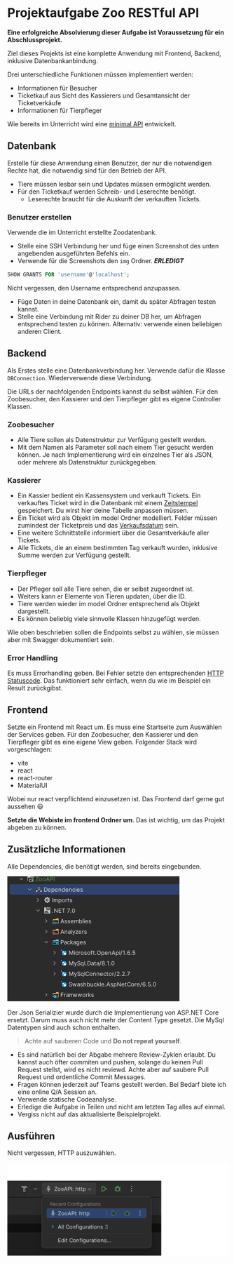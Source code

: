 
# Projektaufgabe Zoo RESTful API

**Eine erfolgreiche Absolvierung dieser Aufgabe ist Voraussetzung für ein Abschlussprojekt.**

Ziel dieses Projekts ist eine komplette Anwendung mit Frontend, Backend, inklusive Datenbankanbindung.

Drei unterschiedliche Funktionen müssen implementiert werden:

- Informationen für Besucher
- Ticketkauf aus Sicht des Kassierers und Gesamtansicht der Ticketverkäufe
- Informationen für Tierpfleger

Wie bereits im Unterricht wird eine [minimal API](https://learn.microsoft.com/en-us/aspnet/core/fundamentals/minimal-apis?view=aspnetcore-7.0) entwickelt.

## Datenbank

Erstelle für diese Anwendung einen Benutzer, der nur die notwendigen Rechte hat, die notwendig sind für den
Betrieb der API.

- Tiere müssen lesbar sein und Updates müssen ermöglicht werden.
- Für den Ticketkauf werden Schreib- und Leserechte benötigt.
  - Leserechte braucht für die Auskunft der verkauften Tickets.

### Benutzer erstellen

Verwende die im Unterricht erstellte Zoodatenbank.

- Stelle eine SSH Verbindung her und füge einen Screenshot des unten angebenden ausgeführten Befehls ein.
- Verwende für die Screenshots den `img` Ordner. **_ERLEDIGT_**

~~~sql
SHOW GRANTS FOR 'username'@'localhost';
~~~

Nicht vergessen, den Username entsprechend anzupassen.

- Füge Daten in deine Datenbank ein, damit du später Abfragen testen kannst.
- Stelle eine Verbindung mit Rider zu deiner DB her, um Abfragen entsprechend testen zu können. Alternativ: verwende
  einen beliebigen anderen Client.

## Backend

Als Erstes stelle eine Datenbankverbindung her. Verwende dafür die Klasse `DBConnection`. Wiederverwende diese Verbindung.

Die URLs der nachfolgenden Endpoints kannst du selbst wählen. Für den Zoobesucher, den Kassierer und den Tierpfleger gibt es eigene Controller Klassen.

### Zoobesucher

- Alle Tiere sollen als Datenstruktur zur Verfügung gestellt werden.
- Mit dem Namen als Parameter soll nach einem Tier gesucht werden können. Je nach Implementierung wird ein
  einzelnes Tier als JSON, oder mehrere als Datenstruktur zurückgegeben.

### Kassierer

- Ein Kassier bedient ein Kassensystem und verkauft Tickets. Ein verkauftes Ticket wird in die Datenbank mit einem
  [Zeitstempel](https://mariadb.com/kb/en/timestamp/) gespeichert. Du wirst hier deine Tabelle anpassen müssen.
- Ein Ticket wird als Objekt im model Ordner modelliert. Felder müssen zumindest der Ticketpreis und das
  [Verkaufsdatum](https://dev.mysql.com/doc/dev/connector-net/6.10/html/T_MySql_Data_Types_MySqlDateTime.htm) sein.
- Eine weitere Schnittstelle informiert über die Gesamtverkäufe aller Tickets.
- Alle Tickets, die an einem bestimmten Tag verkauft wurden, inklusive Summe werden zur Verfügung gestellt.

### Tierpfleger

- Der Pfleger soll alle Tiere sehen, die er selbst zugeordnet ist.
- Weiters kann er Elemente von Tieren updaten, über die ID.
- Tiere werden wieder im model Ordner entsprechend als Objekt dargestellt.
- Es können beliebig viele sinnvolle Klassen hinzugefügt werden.

Wie oben beschrieben sollen die Endpoints selbst zu wählen, sie müssen aber mit Swagger dokumentiert sein.

### Error Handling

Es muss Errorhandling geben. Bei Fehler setzte den entsprechenden [HTTP Statuscode](https://developer.mozilla.org/en-US/docs/Web/HTTP/Status). Das funktioniert sehr einfach, wenn du wie im Beispiel ein Result zurückgibst.

## Frontend

Setzte ein Frontend mit React um. Es muss eine Startseite zum Auswählen der Services geben. Für den Zoobesucher,
den Kassierer und den Tierpfleger gibt es eine eigene View geben. Folgender Stack wird vorgeschlagen:

- vite
- react
- react-router
- MaterialUI

Wobei nur react verpflichtend einzusetzen ist. Das Frontend darf gerne gut aussehen :smiley:

**Setzte die Webiste im frontend Ordner um**. Das ist wichtig, um das Projekt abgeben zu können.

## Zusätzliche Informationen

Alle Dependencies, die benötigt werden, sind bereits eingebunden.

![Dependencies](./img/dep.png)

Der Json Serializier wurde durch die Implementierung von ASP.NET Core ersetzt. Darum muss auch nicht mehr der Content
Type gesetzt. Die MySql Datentypen sind auch schon enthalten.

> Achte auf sauberen Code und **Do not repeat yourself**.

- Es sind natürlich bei der Abgabe mehrere Review-Zyklen erlaubt. Du kannst auch öfter commiten und pushen, solange du
  keinen Pull Request stellst, wird es nicht reviewd. Achte aber auf saubere Pull Request und ordentliche Commit Messages.
- Fragen können jederzeit auf Teams gestellt werden. Bei Bedarf biete ich eine online Q/A Session an.
- Verwende statische Codeanalyse.
- Erledige die Aufgabe in Teilen und nicht am letzten Tag alles auf einmal.
- Vergiss nicht auf das aktualisierte Beispielprojekt.

## Ausführen

Nicht vergessen, HTTP auszuwählen.

![Run project](img/run.png)
